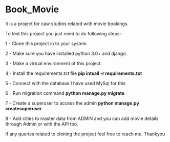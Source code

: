 
# Book_Movie
It is a project for caw studios related with movie bookings.

To test this project you just need to do following steps-

1 - Clone this project in to your system 


2 - Make sure you have installed python 3.0+ and django.

3 - Make a virtual environment of this project.

4 - Install the requirements.txt file **pip intsall -r requirements.txt**

5 - Connect with the database I have used MySql for this

6 - Run migration command **python manage.py migrate**

7 - Create a superuser to access the admin **python manage.py createsuperuser**

8 - Add cities to master data from ADMIN and you can add movie details through Admin or with the API too.


If any queries related to cloning the project feel free to reach me.
Thankyou
